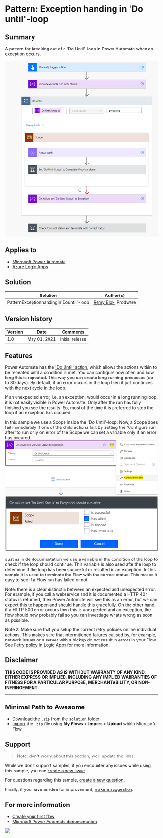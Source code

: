 # Pattern: Exception handing in 'Do until'-loop
## Summary

A pattern for breaking out of a 'Do Until'-loop in Power Automate when an exception occurs.

![picture of the flow](assets/flow.png)

## Applies to

* [Microsoft Power Automate](https://docs.microsoft.com/en-us/power-automate/getting-started)
* [Azure Logic Apps](https://docs.microsoft.com/en-us/azure/logic-apps/logic-apps-overview)

## Solution

Solution|Author(s)
--------|---------
PatternExceptionhandingin'Dountil'-loop | [Remy Blok](https://github.com/remyblok), Prodware

## Version history

Version|Date|Comments
-------|----|--------
1.0|May 01, 2021|Initial release

## Features

Power Automate has the ['Do Until' action](https://docs.microsoft.com/en-us/azure/logic-apps/logic-apps-control-flow-loops#until-loop), which allows the actions within to be repeated until a condition is met. You can configure how often and how long this is repeated. This way you can create long running processes (up to 30 days). By default, if an error occurs in the loop then it just continues with the next cycle in the loop. 

If an unexpected error, i.e. an exception, would occur in a long running loop, it is not easily visible in Power Automate. Only after the run has fully finished you see the results. So, most of the time it is preferred to stop the loop if an exception has occured. 

In this sample we use a Scope inside the 'Do Until'-loop. Now, a Scope does fail immediately if one of the child actions fail. By setting the 'Configure run after' to run only on error of the Scope we can set a variable only if an error has occured.
![Go to Run After](assets/RunAfter.png) 
![Go to Run After](assets/RunAfterSettings.png)

Just as in de documentation we use a variable in the condition of the loop to check if the loop should continue. This variable is also used afte the loop to determine if the loop has been succesful or resulted in an exception. In this sample it is used to terminate the Flow with the correct status. This makes it easy to see if a Flow run has failed or not. 

Note: there is a clear distinctin between an expected and unexpected error. For example, if you call a webservice and it is documented a HTTP 404 status is returned, then Power Automate will see this as an error, but we can expect this to happen and should handle this gracefully. On the other hand, if a HTTP 500 error occurs then this is unexpected and an exception, the flow should now probably fail so you can investiage whats wrong as soon as possible.

Note 2: Make sure that you setup the correct retry policies on the individual actions. This makes sure that intermittened failures caused by, for example, network issues or a server with a hickup do not result in errors in your Flow. See [Retry policy in Logic Apps](https://docs.microsoft.com/en-us/azure/logic-apps/logic-apps-exception-handling) for more information.

## Disclaimer

**THIS CODE IS PROVIDED *AS IS* WITHOUT WARRANTY OF ANY KIND, EITHER EXPRESS OR IMPLIED, INCLUDING ANY IMPLIED WARRANTIES OF FITNESS FOR A PARTICULAR PURPOSE, MERCHANTABILITY, OR NON-INFRINGEMENT.**

---

## Minimal Path to Awesome

* [Download](solution/PatternExceptionhandingin'Dountil'-loop.zip) the `.zip` from the `solution` folder
* [Import](https://flow.microsoft.com/en-us/blog/import-export-bap-packages/) the `.zip` file using **My Flows** > **Import** > **Upload** within Microsoft Flow.

## Support

> Note: don't worry about this section, we'll update the links.

While we don't support samples, if you encounter any issues while using this sample, you can [create a new issue](https://github.com/pnp/powerautomate-samples/issues/new?assignees=&labels=Needs%3A+Triage+%3Amag%3A%2Ctype%3Abug-suspected&template=bug-report.yml&sample=YOURSAMPLENAME&authors=@YOURGITHUBUSERNAME&title=YOURSAMPLENAME%20-%20).

For questions regarding this sample, [create a new question](https://github.com/pnp/powerautomate-samples/issues/new?assignees=&labels=Needs%3A+Triage+%3Amag%3A%2Ctype%3Abug-suspected&template=question.yml&sample=YOURSAMPLENAME&authors=@YOURGITHUBUSERNAME&title=YOURSAMPLENAME%20-%20).

Finally, if you have an idea for improvement, [make a suggestion](https://github.com/pnp/powerautomate-samples/issues/new?assignees=&labels=Needs%3A+Triage+%3Amag%3A%2Ctype%3Abug-suspected&template=suggestion.yml&sample=YOURSAMPLENAME&authors=@YOURGITHUBUSERNAME&title=YOURSAMPLENAME%20-%20).

## For more information

- [Create your first flow](https://docs.microsoft.com/en-us/power-automate/getting-started#create-your-first-flow)
- [Microsoft Power Automate documentation](https://docs.microsoft.com/en-us/power-automate/)

<img src="https://telemetry.sharepointpnp.com/powerfx-samples/samples/readme-template" />
